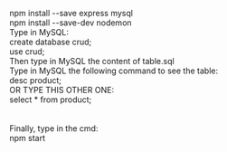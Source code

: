 npm install --save express mysql<br>
npm install --save-dev nodemon<br>
Type in MySQL:<br>
	create database crud;<br>
	use crud;<br>
Then type in MySQL the content of table.sql<br>
Type in MySQL the following command to see the table:<br>
	desc product;<br>
	OR TYPE THIS OTHER ONE:<br>
	select * from product;<br>
<br><br>
Finally, type in the cmd:<br>
npm start